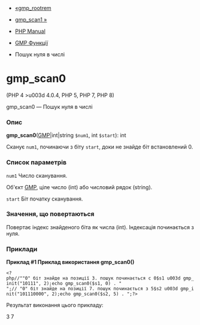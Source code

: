 - [«gmp_rootrem](function.gmp-rootrem.md)
- [gmp_scan1 »](function.gmp-scan1.md)

- [PHP Manual](index.md)
- [GMP Функції](ref.gmp.md)
- Пошук нуля в числі

# gmp_scan0

(PHP 4 \>u003d 4.0.4, PHP 5, PHP 7, PHP 8)

gmp_scan0 — Пошук нуля в числі

### Опис

**gmp_scan0**([GMP](class.gmp.md)\|int\|string `$num1`, int `$start`):
int

Сканує `num1`, починаючи з біту `start`, доки не знайде біт
встановлений 0.

### Список параметрів

`num1`
Число сканування.

Об'єкт [GMP](class.gmp.md), ціле число (int) або числовий рядок
(string).

`start`
Біт початку сканування.

### Значення, що повертаються

Повертає індекс знайденого біта як числа (int). Індексація
починається з нуля.

### Приклади

**Приклад #1 Приклад використання **gmp_scan0()****

`<?php//""0" біт знайде на позиції 3. пошук починається с 0$s1 u003d gmp_init("10111", 2);echo gmp_scan0($s1, 0) . "
";// "0" біт знайде на позиції 7. пошук починається з 5$s2 u003d gmp_init("101110000", 2);echo gmp_scan0($s2, 5) .
";?> `

Результат виконання цього прикладу:

3
7
